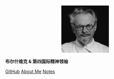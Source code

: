 <p align="center"> <img width="150" height="150" src="./img/avatar.jpg"/> </p>

**布尔什维克 & 第四国际精神领袖**

[GitHub](https://github.com/CNYuYang/Tortsky)  [About Me](#about-me) [Notes](notes.md)

